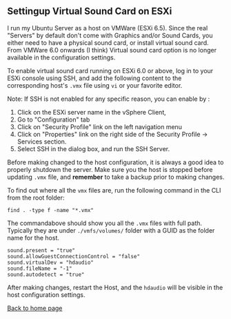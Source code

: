 ## Settingup Virtual Sound Card on ESXi

I run my Ubuntu Server as a host on VMWare (ESXi 6.5). Since the real "Servers" by default don't come with Graphics and/or Sound Cards, you either need to have a physical sound card, or install virtual sound card. From VMWare 6.0 onwards (I think) Virtual sound card option is no longer available in the configuration settings. 

To enable virtual sound card running on ESXi 6.0 or above, log in to your ESXi console using SSH, and add the following content to the corresponding host's `.vmx` file using `vi` or your favorite editor. 

Note: If SSH is not enabled for any specific reason, you can enable by :
1. Click on the ESXi server name in the vSphere Client, 
2. Go to "Configuration" tab
3. Click on "Security Profile" link on the left navigation menu
4. Click on "Properties" link on the right side of the Security Profile -> Services section.
5. Select SSH in the dialog box, and run the SSH Server.

Before making changed to the host configuration, it is always a good idea to properly shutdown the server. Make sure you the host is stopped before updating `.vmx` file, and **remember** to take a backup prior to making changes.

To find out where all the `vmx` files are, run the following command in the CLI from the root folder:

```
find . -type f -name "*.vmx"
```


The commandabove should show you all the `.vmx` files with full path. Typically they are under `./vmfs/volumes/` folder with a GUID as the folder name for the host.

```
sound.present = "true"
sound.allowGuestConnectionControl = "false"
sound.virtualDev = "hdaudio"
sound.fileName = "-1"
sound.autodetect = "true"
```
After making changes, restart the Host, and the `hdaudio` will be visible in the host configuration settings.

[Back to home page](README.md)
